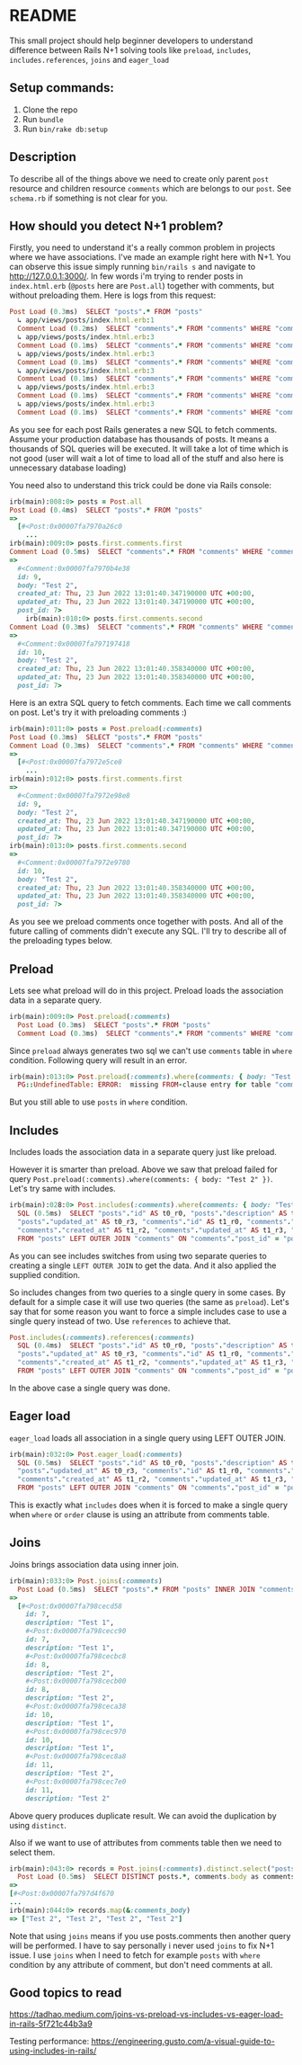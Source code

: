 # README

This small project should help beginner developers to understand difference between Rails N+1 solving tools like `preload`, `includes`, `includes.references`, `joins` and  `eager_load` 

## Setup commands:
1. Clone the repo
2. Run `bundle` 
3. Run `bin/rake db:setup`

## Description
To describe all of the things above we need to create only parent `post` resource and children resource `comments` which are belongs to our `post`. See `schema.rb` if something is not clear for you.

## How should you detect N+1 problem?
Firstly, you need to understand it's a really common problem in projects where we have associations. I've made an example right here with N+1.
You can observe this issue simply running `bin/rails s` and navigate to http://127.0.0.1:3000/. In few words i'm trying to render
posts in `index.html.erb` (`@posts` here are `Post.all`) together with comments, but without preloading them. Here is logs from this request:
```ruby
Post Load (0.3ms)  SELECT "posts".* FROM "posts"
  ↳ app/views/posts/index.html.erb:1
  Comment Load (0.2ms)  SELECT "comments".* FROM "comments" WHERE "comments"."post_id" = $1  [["post_id", 7]]
  ↳ app/views/posts/index.html.erb:3
  Comment Load (0.1ms)  SELECT "comments".* FROM "comments" WHERE "comments"."post_id" = $1  [["post_id", 8]]
  ↳ app/views/posts/index.html.erb:3
  Comment Load (0.1ms)  SELECT "comments".* FROM "comments" WHERE "comments"."post_id" = $1  [["post_id", 9]]
  ↳ app/views/posts/index.html.erb:3
  Comment Load (0.1ms)  SELECT "comments".* FROM "comments" WHERE "comments"."post_id" = $1  [["post_id", 10]]
  ↳ app/views/posts/index.html.erb:3
  Comment Load (0.1ms)  SELECT "comments".* FROM "comments" WHERE "comments"."post_id" = $1  [["post_id", 11]]
  ↳ app/views/posts/index.html.erb:3
  Comment Load (0.1ms)  SELECT "comments".* FROM "comments" WHERE "comments"."post_id" = $1  [["post_id", 12]]
```
As you see for each post Rails generates a new SQL to fetch comments. Assume your production database has thousands of posts. It means a thousands of SQL queries will be executed. It will take a lot of time which is not good (user will wait a lot of time to load all of the stuff and also here is unnecessary database loading) 

You need also to understand this trick could be done via Rails console:
```ruby
irb(main):008:0> posts = Post.all
Post Load (0.4ms)  SELECT "posts".* FROM "posts"
=>
  [#<Post:0x00007fa7970a26c0                                                                     
    ...
irb(main):009:0> posts.first.comments.first
Comment Load (0.5ms)  SELECT "comments".* FROM "comments" WHERE "comments"."post_id" = $1 ORDER BY "comments"."id" ASC LIMIT $2  [["post_id", 7], ["LIMIT", 1]]
=>
  #<Comment:0x00007fa7970b4e38                             
  id: 9,
  body: "Test 2",
  created_at: Thu, 23 Jun 2022 13:01:40.347190000 UTC +00:00,
  updated_at: Thu, 23 Jun 2022 13:01:40.347190000 UTC +00:00,
  post_id: 7>
    irb(main):010:0> posts.first.comments.second
Comment Load (0.3ms)  SELECT "comments".* FROM "comments" WHERE "comments"."post_id" = $1 ORDER BY "comments"."id" ASC LIMIT $2 OFFSET $3  [["post_id", 7], ["LIMIT", 1], ["OFFSET", 1]]
=>
  #<Comment:0x00007fa797197418                                                                   
  id: 10,
  body: "Test 2",
  created_at: Thu, 23 Jun 2022 13:01:40.358340000 UTC +00:00,
  updated_at: Thu, 23 Jun 2022 13:01:40.358340000 UTC +00:00,
  post_id: 7> 
```
Here is an extra SQL query to fetch comments. Each time we call comments on post. Let's try it with preloading comments :)
```ruby
irb(main):011:0> posts = Post.preload(:comments)
Post Load (0.3ms)  SELECT "posts".* FROM "posts"
Comment Load (0.3ms)  SELECT "comments".* FROM "comments" WHERE "comments"."post_id" IN ($1, $2, $3, $4, $5, $6)  [["post_id", 7], ["post_id", 8], ["post_id", 9], ["post_id", 10], ["post_id", 11], ["post_id", 12]]
=>
  [#<Post:0x00007fa7972e5ce8                                                                     
    ...
irb(main):012:0> posts.first.comments.first
=>
  #<Comment:0x00007fa7972e98e8                                  
  id: 9,
  body: "Test 2",
  created_at: Thu, 23 Jun 2022 13:01:40.347190000 UTC +00:00,
  updated_at: Thu, 23 Jun 2022 13:01:40.347190000 UTC +00:00,
  post_id: 7>
irb(main):013:0> posts.first.comments.second
=>
  #<Comment:0x00007fa7972e9780                                  
  id: 10,
  body: "Test 2",
  created_at: Thu, 23 Jun 2022 13:01:40.358340000 UTC +00:00,
  updated_at: Thu, 23 Jun 2022 13:01:40.358340000 UTC +00:00,
  post_id: 7> 
```
As you see we preload comments once together with posts. And all of the future calling of comments didn't execute any SQL. I'll try to describe all of the preloading types below. 

## Preload
Lets see what preload will do in this project.
Preload loads the association data in a separate query.
```ruby
irb(main):009:0> Post.preload(:comments)
  Post Load (0.3ms)  SELECT "posts".* FROM "posts"
  Comment Load (0.3ms)  SELECT "comments".* FROM "comments" WHERE "comments"."post_id" IN ($1, $2, $3, $4, $5, $6)  [["post_id", 7], ["post_id", 8], ["post_id", 9], ["post_id", 10], ["post_id", 11], ["post_id", 12]]

```

Since `preload` always generates two sql we can't use `comments` table in `where` condition. Following query will result in an error.
```ruby
irb(main):013:0> Post.preload(:comments).where(comments: { body: "Test 2" }).to_a
  PG::UndefinedTable: ERROR:  missing FROM-clause entry for table "comments" (ActiveRecord::StatementInvalid) 
```
But you still able to use `posts` in `where` condition.

## Includes
Includes loads the association data in a separate query just like preload.

However it is smarter than preload. Above we saw that preload failed for query `Post.preload(:comments).where(comments: { body: "Test 2" })`. Let's try same with includes.
```ruby
irb(main):028:0> Post.includes(:comments).where(comments: { body: "Test 2" })
  SQL (0.5ms)  SELECT "posts"."id" AS t0_r0, "posts"."description" AS t0_r1, "posts"."created_at" AS t0_r2, 
  "posts"."updated_at" AS t0_r3, "comments"."id" AS t1_r0, "comments"."body" AS t1_r1, 
  "comments"."created_at" AS t1_r2, "comments"."updated_at" AS t1_r3, "comments"."post_id" AS t1_r4 
  FROM "posts" LEFT OUTER JOIN "comments" ON "comments"."post_id" = "posts"."id" WHERE "comments"."body" = $1  [["body", "Test 2"]]
```
As you can see includes switches from using two separate queries to creating a single `LEFT OUTER JOIN` to get the data. And it also applied the supplied condition.

So includes changes from two queries to a single query in some cases. By default for a simple case it will use two queries (the same as `preload`). Let's say that for some reason you want to force a simple includes case to use a single query instead of two. Use `references` to achieve that.
```ruby
Post.includes(:comments).references(:comments)
  SQL (0.4ms)  SELECT "posts"."id" AS t0_r0, "posts"."description" AS t0_r1, "posts"."created_at" AS t0_r2, 
  "posts"."updated_at" AS t0_r3, "comments"."id" AS t1_r0, "comments"."body" AS t1_r1, 
  "comments"."created_at" AS t1_r2, "comments"."updated_at" AS t1_r3, "comments"."post_id" AS t1_r4 
  FROM "posts" LEFT OUTER JOIN "comments" ON "comments"."post_id" = "posts"."id"     
```
In the above case a single query was done.

## Eager load
`eager_load` loads all association in a single query using LEFT OUTER JOIN.
```ruby
irb(main):032:0> Post.eager_load(:comments)
  SQL (0.5ms)  SELECT "posts"."id" AS t0_r0, "posts"."description" AS t0_r1, "posts"."created_at" AS t0_r2, 
  "posts"."updated_at" AS t0_r3, "comments"."id" AS t1_r0, "comments"."body" AS t1_r1, 
  "comments"."created_at" AS t1_r2, "comments"."updated_at" AS t1_r3, "comments"."post_id" AS t1_r4 
  FROM "posts" LEFT OUTER JOIN "comments" ON "comments"."post_id" = "posts"."id"
```
This is exactly what `includes` does when it is forced to make a single query when `where` or `order` clause is using an attribute from comments table.

## Joins
Joins brings association data using inner join.
```ruby
irb(main):033:0> Post.joins(:comments)
  Post Load (0.5ms)  SELECT "posts".* FROM "posts" INNER JOIN "comments" ON "comments"."post_id" = "posts"."id"
=>
  [#<Post:0x00007fa798cecd58                                                             
    id: 7,
    description: "Test 1",
    #<Post:0x00007fa798cecc90                                                             
    id: 7,
    description: "Test 1",
    #<Post:0x00007fa798cecbc8                                                             
    id: 8,
    description: "Test 2",
    #<Post:0x00007fa798cecb00
    id: 8,
    description: "Test 2",
    #<Post:0x00007fa798ceca38
    id: 10,
    description: "Test 1",
    #<Post:0x00007fa798cec970
    id: 10,
    description: "Test 1",
    #<Post:0x00007fa798cec8a8
    id: 11,
    description: "Test 2",
    #<Post:0x00007fa798cec7e0
    id: 11,
    description: "Test 2"
```
Above query produces duplicate result. We can avoid the duplication by using `distinct`.

Also if we want to use of attributes from comments table then we need to select them.
```ruby
irb(main):043:0> records = Post.joins(:comments).distinct.select("posts.*, comments.body as comments_body")
  Post Load (0.5ms)  SELECT DISTINCT posts.*, comments.body as comments_body FROM "posts" INNER JOIN "comments" ON "comments"."post_id" = "posts"."id"                                                                                        
=>                                                                                       
[#<Post:0x00007fa797d4f670                                                               
...                                                                                      
irb(main):044:0> records.map(&:comments_body)
=> ["Test 2", "Test 2", "Test 2", "Test 2"]
```
Note that using `joins` means if you use posts.comments then another query will be performed. I have to say personally i never used `joins` to fix N+1 issue. I use `joins`  when I need to fetch for example `posts` with `where` condition by any attribute of  comment, but don't need comments at all.

## Good topics to read 
https://tadhao.medium.com/joins-vs-preload-vs-includes-vs-eager-load-in-rails-5f721c44b3a9

Testing performance:
https://engineering.gusto.com/a-visual-guide-to-using-includes-in-rails/